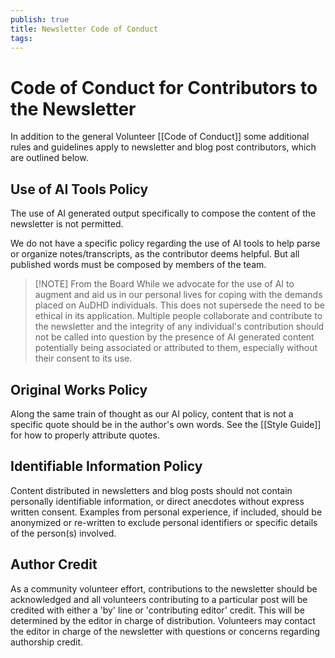 ```yaml
---
publish: true
title: Newsletter Code of Conduct
tags:
---
```

# Code of Conduct for Contributors to the Newsletter



In addition to the general Volunteer [[Code of Conduct]] some additional rules and guidelines apply to newsletter and blog post contributors, which are outlined below.

##  Use of AI Tools Policy

The use of AI generated output specifically to compose the content of the newsletter is not permitted.

We do not have a specific policy regarding the use of AI tools to help parse or organize notes/transcripts, as the contributor deems helpful. But all published words must be composed by members of the team.

>[!NOTE] From the Board
>While we advocate for the use of AI to augment and aid us in our personal lives for coping with the demands placed on AuDHD individuals. This does not supersede the need to be ethical in its application. Multiple people collaborate and contribute to the newsletter and the integrity of any individual's contribution should not be called into question by the presence of AI generated content potentially being associated or attributed to them, especially without their consent to its use.

## Original Works Policy

Along the same train of thought as our AI policy, content that is not a specific quote should be in the author's own words. See the [[Style Guide]] for how to properly attribute quotes.
## Identifiable Information Policy

Content distributed in newsletters and blog posts should not contain personally identifiable information, or direct anecdotes without express written consent. Examples from personal experience, if included, should be anonymized or re-written to exclude personal identifiers or specific details of the person(s) involved.
## Author Credit

As a community volunteer effort, contributions to the newsletter should be acknowledged and all volunteers contributing to a particular post will be credited with either a 'by' line or 'contributing editor' credit. This will be determined by the editor in charge of distribution. Volunteers may contact the editor in charge of the newsletter with questions or concerns regarding authorship credit.